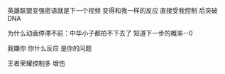 英雄联盟变强密语就是下一个视频 变得和我一样的反应 直接受我控制 后突破 DNA

为什么动画停滞不前：中华小子都拍不下去了 知道下一步的概率--0

我嫌你 你什么反应 是你的问题

王者荣耀控制多 增伤